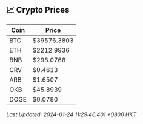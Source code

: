 ## 📈 Crypto Prices

| Coin | Price |
| ---- | ----- |
| BTC | $39576.3803 |
| ETH | $2212.9936 |
| BNB | $298.0768 |
| CRV | $0.4613 |
| ARB | $1.6507 |
| OKB | $45.8939 |
| DOGE | $0.0780 |

_Last Updated: 2024-01-24 11:29:46.401 +0800 HKT_